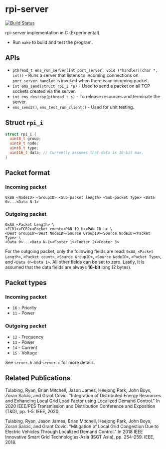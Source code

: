 # rpi-server
[![Build Status](https://travis-ci.org/davidhjp/rpi-server.svg?branch=master)](https://travis-ci.org/davidhjp/rpi-server)

rpi-server implementation in C (Experimental)


- Run `make` to build and test the program.

## APIs
- `pthread_t ems_run_server(int port_server, void (*handler)(char *, int))` - Runs a server that listens to incoming connections on `port_server`. `handler` is invoked when there is an incoming packet.
- `int ems_send(struct rpi_i *p)` - Used to send a packet on all TCP sockets created via the server.
- `int ems_destroy(pthread_t s)` - To release resources and terminate the server.
- `ems_send2()`, `ems_test_run_client()` - Used for unit testing.

## Struct `rpi_i`
```c
struct rpi_i {
  uint8_t group;
  uint8_t node;
  uint8_t type;
  uint16_t data; // Currently assumes that data is 16-bit max.
}
```

## Packet format
### Incoming packet
```
0xBB <NodeID> <GroupID> <Sub-packet length> <Sub-packet Type> <Data 0>...<Data N-1>
```
### Outgoing packet
```
0xAA <Packet Length> \
<FCR1><FCR2><Packet count><PAN ID H><PAN ID L> \
<Dest GroupID><Dest NodeID><Source GroupID><Source NodeID><Packet Type> \
<Data 0>...<Data N-1><Footer 1><Footer 2><Footer 3>
```
For the outgoing packet, only the following fields are read:
`0xAA`, `<Packet Length>`, `<Packet count>`, `<Source GroupID>`, `<Source NodeID>`, `<Packet Type>`, and
`<Data 0><Data 1>`.
All other fields can be set to zero. Lastly, It is assumed that the data fields are always **16-bit** long (2 bytes).

## Packet types
### Incoming packet
- `16` - Priority
- `11` - Power
### Outgoing packet
- `12` - Frequency
- `13` - Power
- `14` - Current
- `15` - Voltage



See `server.h` and `server.c` for more details.


## Related Publications

Tulabing, Ryan, Brian Mitchell, Jason James, Heejong Park, John Boys, Zoran Salcic, and Grant Covic. "Integration of Distributed Energy Resources and Enhancing Local Grid Load Factor using Localized Demand Control." In 2020 IEEE/PES Transmission and Distribution Conference and Exposition (T&D), pp. 1-5. IEEE, 2020.

Tulabing, Ryan, Jason James, Brian Mitchell, Heejong Park, John Boys, Zoran Salcic, and Grant Covic. "Mitigation of Local Grid Congestion Due to Electric Vehicles Through Localized Demand Control." In 2018 IEEE Innovative Smart Grid Technologies-Asia (ISGT Asia), pp. 254-259. IEEE, 2018.
